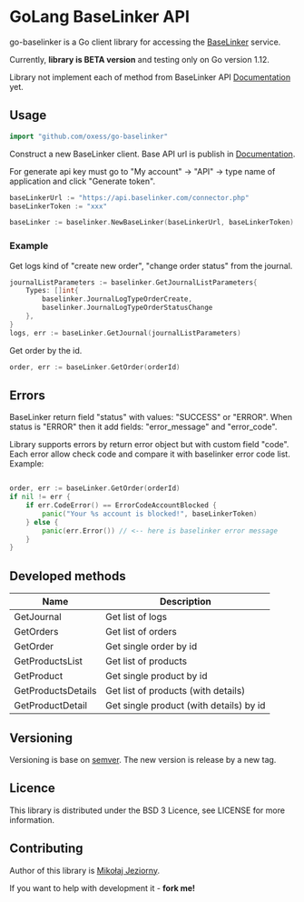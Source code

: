 # GoLang BaseLinker API

go-baselinker is a Go client library for accessing the [BaseLinker](https://baselinker.com/) service.

Currently, **library is BETA version** and testing only on Go version 1.12.

Library not implement each of method from BaseLinker API [Documentation](https://api.baselinker.com/) yet.

## Usage

```go
import "github.com/oxess/go-baselinker"
```

Construct a new BaseLinker client. Base API url is publish in [Documentation](https://api.baselinker.com/).

For generate api key must go to "My account" -> "API" -> type name of application and click "Generate token".

```go
baseLinkerUrl := "https://api.baselinker.com/connector.php"
baseLinkerToken := "xxx"

baseLinker := baselinker.NewBaseLinker(baseLinkerUrl, baseLinkerToken)
```

### Example

Get logs kind of "create new order", "change order status" from the journal.

```go
journalListParameters := baselinker.GetJournalListParameters{
    Types: []int{
        baselinker.JournalLogTypeOrderCreate, 
        baselinker.JournalLogTypeOrderStatusChange
    },
}
logs, err := baseLinker.GetJournal(journalListParameters)
```

Get order by the id.

```go
order, err := baseLinker.GetOrder(orderId)
```

## Errors

BaseLinker return field "status" with values: "SUCCESS" or "ERROR".
When status is "ERROR" then it add fields: "error_message" and "error_code".

Library supports errors by return error object but with custom field "code".
Each error allow check code and compare it with baselinker error code list.
Example:

```go

order, err := baseLinker.GetOrder(orderId)
if nil != err {
    if err.CodeError() == ErrorCodeAccountBlocked {
        panic("Your %s account is blocked!", baseLinkerToken)
    } else {
        panic(err.Error()) // <-- here is baselinker error message
    } 
}

```

## Developed methods 

Name                | Description
------------------- | -----------
GetJournal          | Get list of logs
GetOrders           | Get list of orders
GetOrder            | Get single order by id
GetProductsList     | Get list of products
GetProduct          | Get single product by id
GetProductsDetails  | Get list of products (with details)
GetProductDetail    | Get single product (with details) by id

## Versioning 

Versioning is base on [semver](https://semver.org/). 
The new version is release by a new tag.

## Licence

This library is distributed under the BSD 3 Licence, see LICENSE for more information.

## Contributing

Author of this library is [Mikołaj Jeziorny](https://mikolaj-jeziorny.pl).

If you want to help with development it - **fork me!**
